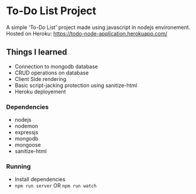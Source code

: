 # To-Do List Project

A simple 'To-Do List' project made using javascript in nodejs environement.
Hosted on Heroku: https://todo-node-application.herokuapp.com/

## Things I learned

- Connection to mongodb database
- CRUD operations on database
- Client Side rendering
- Basic script-jacking protection using sanitize-html
- Heroku deployement

### Dependencies

* nodejs
* nodemon
* expressjs
* mongodb
* mongoose
* sanitize-html

### Running

* Install dependencies
* ```npm run server``` OR ```npm run watch```
